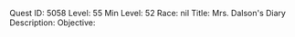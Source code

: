 Quest ID: 5058
Level: 55
Min Level: 52
Race: nil
Title: Mrs. Dalson's Diary
Description: 
Objective: 
